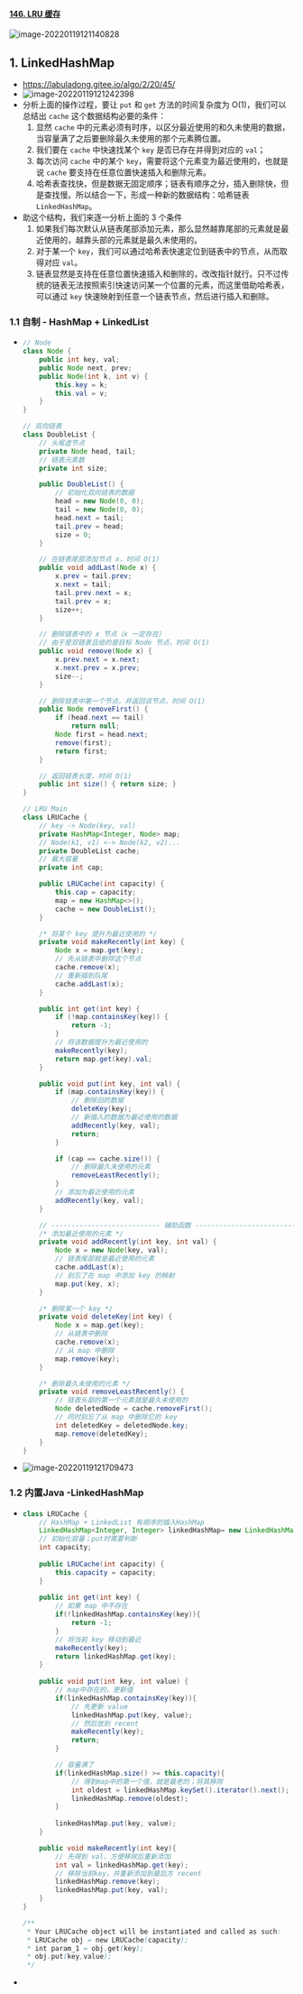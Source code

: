 #### [146. LRU 缓存](https://leetcode-cn.com/problems/lru-cache/)

![image-20220119121140828](https://raw.githubusercontent.com/TWDH/Leetcode-From-Zero/pictures/img/image-20220119121140828.png)

## 1. LinkedHashMap

- https://labuladong.gitee.io/algo/2/20/45/
- ![image-20220119121242398](https://raw.githubusercontent.com/TWDH/Leetcode-From-Zero/pictures/img/image-20220119121242398.png)
- 分析上面的操作过程，要让 `put` 和 `get` 方法的时间复杂度为 O(1)，我们可以总结出 `cache` 这个数据结构必要的条件：
  1. 显然 `cache` 中的元素必须有时序，以区分最近使用的和久未使用的数据，当容量满了之后要删除最久未使用的那个元素腾位置。
  2. 我们要在 `cache` 中快速找某个 `key` 是否已存在并得到对应的 `val`；
  3. 每次访问 `cache` 中的某个 `key`，需要将这个元素变为最近使用的，也就是说 `cache` 要支持在任意位置快速插入和删除元素。
  4. 哈希表查找快，但是数据无固定顺序；链表有顺序之分，插入删除快，但是查找慢。所以结合一下，形成一种新的数据结构：哈希链表 `LinkedHashMap`。
- 助这个结构，我们来逐一分析上面的 3 个条件
  1. 如果我们每次默认从链表尾部添加元素，那么显然越靠尾部的元素就是最近使用的，越靠头部的元素就是最久未使用的。
  2. 对于某一个 `key`，我们可以通过哈希表快速定位到链表中的节点，从而取得对应 `val`。
  3. 链表显然是支持在任意位置快速插入和删除的，改改指针就行。只不过传统的链表无法按照索引快速访问某一个位置的元素，而这里借助哈希表，可以通过 `key` 快速映射到任意一个链表节点，然后进行插入和删除。

### 1.1 自制 - HashMap + LinkedList

- ```java
  // Node
  class Node {
      public int key, val;
      public Node next, prev;
      public Node(int k, int v) {
          this.key = k;
          this.val = v;
      }
  }
  
  // 双向链表
  class DoubleList {  
      // 头尾虚节点
      private Node head, tail;  
      // 链表元素数
      private int size;
  
      public DoubleList() {
          // 初始化双向链表的数据
          head = new Node(0, 0);
          tail = new Node(0, 0);
          head.next = tail;
          tail.prev = head;
          size = 0;
      }
  
      // 在链表尾部添加节点 x，时间 O(1)
      public void addLast(Node x) {
          x.prev = tail.prev;
          x.next = tail;
          tail.prev.next = x;
          tail.prev = x;
          size++;
      }
  
      // 删除链表中的 x 节点（x 一定存在）
      // 由于是双链表且给的是目标 Node 节点，时间 O(1)
      public void remove(Node x) {
          x.prev.next = x.next;
          x.next.prev = x.prev;
          size--;
      }
  
      // 删除链表中第一个节点，并返回该节点，时间 O(1)
      public Node removeFirst() {
          if (head.next == tail)
              return null;
          Node first = head.next;
          remove(first);
          return first;
      }
  
      // 返回链表长度，时间 O(1)
      public int size() { return size; }
  }
  
  // LRU Main
  class LRUCache {
      // key -> Node(key, val)
      private HashMap<Integer, Node> map;
      // Node(k1, v1) <-> Node(k2, v2)...
      private DoubleList cache;
      // 最大容量
      private int cap;
  
      public LRUCache(int capacity) {
          this.cap = capacity;
          map = new HashMap<>();
          cache = new DoubleList();
      }
  
      /* 将某个 key 提升为最近使用的 */
      private void makeRecently(int key) {
          Node x = map.get(key);
          // 先从链表中删除这个节点
          cache.remove(x);
          // 重新插到队尾
          cache.addLast(x);
      }
  
      public int get(int key) {
          if (!map.containsKey(key)) {
              return -1;
          }
          // 将该数据提升为最近使用的
          makeRecently(key);
          return map.get(key).val;
      }
  
      public void put(int key, int val) {
          if (map.containsKey(key)) {
              // 删除旧的数据
              deleteKey(key);
              // 新插入的数据为最近使用的数据
              addRecently(key, val);
              return;
          }
  
          if (cap == cache.size()) {
              // 删除最久未使用的元素
              removeLeastRecently();
          }
          // 添加为最近使用的元素
          addRecently(key, val);
      }
  
      // --------------------------- 辅助函数 --------------------------------
      /* 添加最近使用的元素 */
      private void addRecently(int key, int val) {
          Node x = new Node(key, val);
          // 链表尾部就是最近使用的元素
          cache.addLast(x);
          // 别忘了在 map 中添加 key 的映射
          map.put(key, x);
      }
  
      /* 删除某一个 key */
      private void deleteKey(int key) {
          Node x = map.get(key);
          // 从链表中删除
          cache.remove(x);
          // 从 map 中删除
          map.remove(key);
      }
  
      /* 删除最久未使用的元素 */
      private void removeLeastRecently() {
          // 链表头部的第一个元素就是最久未使用的
          Node deletedNode = cache.removeFirst();
          // 同时别忘了从 map 中删除它的 key
          int deletedKey = deletedNode.key;
          map.remove(deletedKey);
      }
  }
  ```

- ![image-20220119121709473](https://raw.githubusercontent.com/TWDH/Leetcode-From-Zero/pictures/img/image-20220119121709473.png)

### 1.2 内置Java -LinkedHashMap

- ```java
  class LRUCache {
      // HashMap + LinkedList 有顺序的插入HashMap
      LinkedHashMap<Integer, Integer> linkedHashMap= new LinkedHashMap<>();
      // 初始化容量；put时需要判断
      int capacity;
      
      public LRUCache(int capacity) {
          this.capacity = capacity;
      }
      
      public int get(int key) {
          // 如果 map 中不存在
          if(!linkedHashMap.containsKey(key)){
              return -1;
          }
          // 将当前 key 移动到最近
          makeRecently(key);
          return linkedHashMap.get(key);
      }
      
      public void put(int key, int value) {
          // map中存在的，更新值
          if(linkedHashMap.containsKey(key)){
              // 先更新 value
              linkedHashMap.put(key, value);
              // 然后放到 recent
              makeRecently(key);
              return;
          }
  
          // 容量满了
          if(linkedHashMap.size() >= this.capacity){
              // 得到map中的第一个值，就是最老的；将其移除
              int oldest = linkedHashMap.keySet().iterator().next();
              linkedHashMap.remove(oldest);
          }
          
          linkedHashMap.put(key, value);
      }
  
      public void makeRecently(int key){
          // 先得到 val，方便移除后重新添加
          int val = linkedHashMap.get(key);
          // 移除当前key，并重新添加到最后方 recent
          linkedHashMap.remove(key);
          linkedHashMap.put(key, val);
      }
  }
  
  /**
   * Your LRUCache object will be instantiated and called as such:
   * LRUCache obj = new LRUCache(capacity);
   * int param_1 = obj.get(key);
   * obj.put(key,value);
   */
  ```

- 